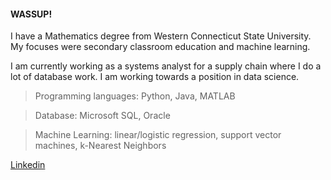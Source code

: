 #### WASSUP! 

I have a Mathematics degree from Western Connecticut State University.  My focuses were secondary classroom education and machine learning.

I am currently working as a systems analyst for a supply chain where I do a lot of database work.  I am working towards a position in data science.

> Programming languages:  Python, Java, MATLAB

> Database:  Microsoft SQL, Oracle

> Machine Learning:  linear/logistic regression, support vector machines, k-Nearest Neighbors

[Linkedin](https://www.linkedin.com/in/davis220/)
